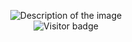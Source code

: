 <p align="center">
  <img src="https://github.com/user-attachments/assets/1cb89f07-5af9-4763-9ca7-4e396a0c7960" alt="Description of the image">
  <br>
  <img src="https://komarev.com/ghpvc/?username=Jhun260Sloth&color=blueviolet&style=flat-square" alt="Visitor badge">
</p>
